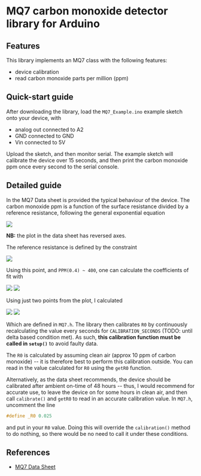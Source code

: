 # MQ7 carbon monoxide detector library for Arduino

## Features
This library implements an MQ7 class with the following features:

- device calibration
- read carbon monoxide parts per million (ppm)


## Quick-start guide
After downloading the library, load the `MQ7_Example.ino` example sketch onto your device, with 

- analog out connected to A2
- GND connected to GND
- Vin connected to 5V

Upload the sketch, and then monitor serial. The example sketch will calibrate the device over 15 seconds, and then print the carbon monoxide ppm once every second to the serial console.

## Detailed guide
In the MQ7 Data sheet is provided the typical behaviour of the device. The carbon monoxide ppm is a function of the surface resistance divided by a reference resistance, following the general exponential equation 

<img src="https://latex.codecogs.com/gif.latex?PPM\left(\frac{R_s}{R_0}\right) = A_0 \left(\frac{R_s}{R_0}\right) ^ {A_1}" />

**NB:** the plot in the data sheet has reversed axes.

The reference resistance is defined by the constraint

<img src="https://latex.codecogs.com/gif.latex?PPM(1) = 100" />

Using this point, and `PPM(0.4) ~ 400`, one can calculate the coefficients of fit with

<img src="https://latex.codecogs.com/gif.latex?A_1 = \frac{\text{ln}(PPM_2) - \text{ln}(PPM_1) }{\text{ln}(R_s/R_{0,2}) - \text{ln}(R_s/R_{0,1})" />

<img src="https://latex.codecogs.com/gif.latex?A_0 = \text{exp}\{ -A_1 \times \left( \text{ln}(PPM_2) - A_1 \text{ln}(R_s/R_{0,2}) \right) \}" />

Using just two points from the plot, I calculated

<img src="https://latex.codecogs.com/gif.latex?A_1 = -1.513" />

<img src="https://latex.codecogs.com/gif.latex?A_0 = 100.0" />

Which are defined in `MQ7.h`. The library then calibrates `R0` by continuously recalculating the value every seconds for `CALIBRATION_SECONDS` (TODO: until delta based condition met). As such, **this calibration function must be called in `setup()`** to avoid faulty data.

The `R0` is calculated by assuming clean air (approx 10 ppm of carbon monoxide) -- it is therefore best to perform this calibration outside. You can read in the value calculated for `R0` using the `getR0` function.

Alternatively, as the data sheet recommends, the device should be calibrated after ambient on-time of 48 hours -- thus, I would recommend for accurate use, to leave the device on for some hours in clean air, and then call `calibrate()` and `getR0` to read in an accurate calibration value. In `MQ7.h`, uncomment the line
```cpp
#define _R0 0.025	
```
and put in your `R0` value. Doing this will override the `calibration()` method to do nothing, so there would be no need to call it under these conditions.

## References

- [MQ7 Data Sheet](https://www.parallax.com/sites/default/files/downloads/605-00007-MQ-7-Datasheet.pdf)
